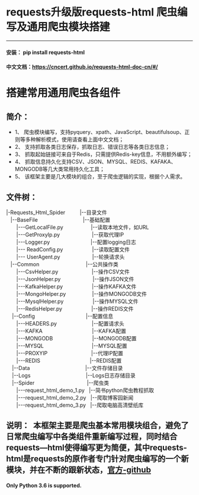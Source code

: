 # requests升级版requests-html 爬虫编写及通用爬虫模块搭建
***
#### 安装： pip install requests-html
#### 中文文档：https://cncert.github.io/requests-html-doc-cn/#/
# 搭建常用通用爬虫各组件
## 简介：
 - 1、 爬虫模块编写，支持pyquery、xpath、JavaScript、beautifulsoup、正则等多种解析模式，使用请查看上面中文文档；
 - 2、 支持抓取各类日志保存，抓取日志、错误日志等各类日志信息；
 - 3、 抓取起始链接可来自于Redis，只需提供Redis-key信息，不用额外编写；
 - 4、 抓取信息持久化支持CSV、JSON、MYSQL、REDIS、KAFAKA、MONGODB等几大类常用持久化工具；
 - 5、 该框架主要是几大模块的组合，至于爬虫逻辑的实现，根据个人需求。
## 文件树：
|-Requests_Html\_Spider &nbsp;&nbsp;&nbsp;&nbsp;&nbsp;&nbsp;&nbsp;&nbsp;&nbsp;|--目录文件<br>
&nbsp;&nbsp;&nbsp;|--BaseFile&nbsp;&nbsp;&nbsp;&nbsp;&nbsp;&nbsp;&nbsp;&nbsp;&nbsp;&nbsp;&nbsp;&nbsp;&nbsp;&nbsp;&nbsp;&nbsp;&nbsp;&nbsp;&nbsp;&nbsp;&nbsp;&nbsp;&nbsp;&nbsp;&nbsp;&nbsp;&nbsp;&nbsp;&nbsp;&nbsp;&nbsp;|--基础配置<br>
&nbsp;&nbsp;&nbsp;&nbsp;&nbsp;&nbsp;&nbsp;|---GetLocalFile.py&nbsp;&nbsp;&nbsp;&nbsp;&nbsp;&nbsp;&nbsp;&nbsp;&nbsp;&nbsp;&nbsp;&nbsp;&nbsp;&nbsp;&nbsp;&nbsp;&nbsp;&nbsp;&nbsp;|--读取本地文件，如URL<br>
&nbsp;&nbsp;&nbsp;&nbsp;&nbsp;&nbsp;&nbsp;|---GetProxyIp.py&nbsp;&nbsp;&nbsp;&nbsp;&nbsp;&nbsp;&nbsp;&nbsp;&nbsp;&nbsp;&nbsp;&nbsp;&nbsp;&nbsp;&nbsp;&nbsp;&nbsp;&nbsp;&nbsp;&nbsp;&nbsp;&nbsp;|--获取代理IP<br>
&nbsp;&nbsp;&nbsp;&nbsp;&nbsp;&nbsp;&nbsp;|---Logger.py&nbsp;&nbsp;&nbsp;&nbsp;&nbsp;&nbsp;&nbsp;&nbsp;&nbsp;&nbsp;&nbsp;&nbsp;&nbsp;&nbsp;&nbsp;&nbsp;&nbsp;&nbsp;&nbsp;&nbsp;&nbsp;&nbsp;&nbsp;&nbsp;&nbsp;&nbsp;&nbsp;&nbsp;|--配置logging日志<br>
&nbsp;&nbsp;&nbsp;&nbsp;&nbsp;&nbsp;&nbsp;|---
ReadConfig.py &nbsp;&nbsp;&nbsp;&nbsp;&nbsp;&nbsp;&nbsp;&nbsp;&nbsp;&nbsp;&nbsp;&nbsp;&nbsp;&nbsp;&nbsp;&nbsp;&nbsp;&nbsp;&nbsp;|--读取配置文件<br>
&nbsp;&nbsp;&nbsp;&nbsp;&nbsp;&nbsp;&nbsp;|---
UserAgent.py&nbsp;&nbsp;&nbsp;&nbsp;&nbsp;&nbsp;&nbsp;&nbsp;&nbsp;&nbsp;&nbsp;&nbsp;&nbsp;&nbsp;&nbsp;&nbsp;&nbsp;&nbsp;&nbsp;&nbsp;&nbsp;&nbsp;|--轮换请求头<br>
&nbsp;&nbsp;&nbsp;|--Common&nbsp;&nbsp;&nbsp;&nbsp;&nbsp;&nbsp;&nbsp;&nbsp;&nbsp;&nbsp;&nbsp;&nbsp;&nbsp;&nbsp;&nbsp;&nbsp;&nbsp;&nbsp;&nbsp;&nbsp;&nbsp;&nbsp;&nbsp;&nbsp;&nbsp;&nbsp;&nbsp;&nbsp;&nbsp;&nbsp;&nbsp;&nbsp;|--公共操作类<br>
&nbsp;&nbsp;&nbsp;&nbsp;&nbsp;&nbsp;&nbsp;|---CsvHelper.py &nbsp;&nbsp;&nbsp;&nbsp;&nbsp;&nbsp;&nbsp;&nbsp;&nbsp;&nbsp;&nbsp;&nbsp;&nbsp;&nbsp;&nbsp;&nbsp;&nbsp;&nbsp;&nbsp;&nbsp;&nbsp;&nbsp;|--操作CSV文件<br>
&nbsp;&nbsp;&nbsp;&nbsp;&nbsp;&nbsp;&nbsp;|---JsonHelper.py&nbsp;&nbsp;&nbsp;&nbsp;&nbsp;&nbsp;&nbsp;&nbsp;&nbsp;&nbsp;&nbsp;&nbsp;&nbsp;&nbsp;&nbsp;&nbsp;&nbsp;&nbsp;&nbsp;&nbsp;&nbsp;&nbsp;|--操作JSON文件<br>
&nbsp;&nbsp;&nbsp;&nbsp;&nbsp;&nbsp;&nbsp;|---KafkaHelper.py&nbsp;&nbsp;&nbsp;&nbsp;&nbsp;&nbsp;&nbsp;&nbsp;&nbsp;&nbsp;&nbsp;&nbsp;&nbsp;&nbsp;&nbsp;&nbsp;&nbsp;&nbsp;&nbsp;&nbsp;|--操作KAFKA文件<br>
&nbsp;&nbsp;&nbsp;&nbsp;&nbsp;&nbsp;&nbsp;|---MongoHelper.py&nbsp;&nbsp;&nbsp;&nbsp;&nbsp;&nbsp;&nbsp;&nbsp;&nbsp;&nbsp;&nbsp;&nbsp;&nbsp;&nbsp;&nbsp;&nbsp;&nbsp;&nbsp;|--操作MONGODB文件<br>
&nbsp;&nbsp;&nbsp;&nbsp;&nbsp;&nbsp;&nbsp;|---MysqlHelper.py&nbsp;&nbsp;&nbsp;&nbsp;&nbsp;&nbsp;&nbsp;&nbsp;&nbsp;&nbsp;&nbsp;&nbsp;&nbsp;&nbsp;&nbsp;&nbsp;&nbsp;&nbsp;&nbsp;&nbsp;|--操作MYSQL文件<br>
&nbsp;&nbsp;&nbsp;&nbsp;&nbsp;&nbsp;&nbsp;|---RedisHelper.py&nbsp;&nbsp;&nbsp;&nbsp;&nbsp;&nbsp;&nbsp;&nbsp;&nbsp;&nbsp;&nbsp;&nbsp;&nbsp;&nbsp;&nbsp;&nbsp;&nbsp;&nbsp;&nbsp;&nbsp;|--操作REDIS文件<br>
&nbsp;&nbsp;&nbsp;&nbsp;|--Config&nbsp;&nbsp;&nbsp;&nbsp;&nbsp;&nbsp;&nbsp;&nbsp;&nbsp;&nbsp;&nbsp;&nbsp;&nbsp;&nbsp;&nbsp;&nbsp;&nbsp;&nbsp;&nbsp;&nbsp;&nbsp;&nbsp;&nbsp;&nbsp;&nbsp;&nbsp;&nbsp;&nbsp;&nbsp;&nbsp;&nbsp;&nbsp;&nbsp;&nbsp;&nbsp;|--配置信息<br>
&nbsp;&nbsp;&nbsp;&nbsp;&nbsp;&nbsp;&nbsp;|---HEADERS.py&nbsp;&nbsp;&nbsp;&nbsp;&nbsp;&nbsp;&nbsp;&nbsp;&nbsp;&nbsp;&nbsp;&nbsp;&nbsp;&nbsp;&nbsp;&nbsp;&nbsp;&nbsp;&nbsp;&nbsp;&nbsp;&nbsp;&nbsp;&nbsp;|--配置请求头<br>
&nbsp;&nbsp;&nbsp;&nbsp;&nbsp;&nbsp;&nbsp;|---KAFKA&nbsp;&nbsp;&nbsp;&nbsp;&nbsp;&nbsp;&nbsp;&nbsp;&nbsp;&nbsp;&nbsp;&nbsp;&nbsp;&nbsp;&nbsp;&nbsp;&nbsp;&nbsp;&nbsp;&nbsp;&nbsp;&nbsp;&nbsp;&nbsp;&nbsp;&nbsp;&nbsp;&nbsp;&nbsp;&nbsp;&nbsp;&nbsp;&nbsp;&nbsp;|--KAFKA配置<br>
&nbsp;&nbsp;&nbsp;&nbsp;&nbsp;&nbsp;&nbsp;|---MONGODB&nbsp;&nbsp;&nbsp;&nbsp;&nbsp;&nbsp;&nbsp;&nbsp;&nbsp;&nbsp;&nbsp;&nbsp;&nbsp;&nbsp;&nbsp;&nbsp;&nbsp;&nbsp;&nbsp;&nbsp;&nbsp;&nbsp;&nbsp;&nbsp;&nbsp;&nbsp;&nbsp;|--MONGODB配置<br>
&nbsp;&nbsp;&nbsp;&nbsp;&nbsp;&nbsp;&nbsp;|---MYSQL&nbsp;&nbsp;&nbsp;&nbsp;&nbsp;&nbsp;&nbsp;&nbsp;&nbsp;&nbsp;&nbsp;&nbsp;&nbsp;&nbsp;&nbsp;&nbsp;&nbsp;&nbsp;&nbsp;&nbsp;&nbsp;&nbsp;&nbsp;&nbsp;&nbsp;&nbsp;&nbsp;&nbsp;&nbsp;&nbsp;&nbsp;&nbsp;&nbsp;|--MYSQL配置<br>
&nbsp;&nbsp;&nbsp;&nbsp;&nbsp;&nbsp;&nbsp;|---PROXYIP&nbsp;&nbsp;&nbsp;&nbsp;&nbsp;&nbsp;&nbsp;&nbsp;&nbsp;&nbsp;&nbsp;&nbsp;&nbsp;&nbsp;&nbsp;&nbsp;&nbsp;&nbsp;&nbsp;&nbsp;&nbsp;&nbsp;&nbsp;&nbsp;&nbsp;&nbsp;&nbsp;&nbsp;&nbsp;&nbsp;|--代理IP配置<br>
&nbsp;&nbsp;&nbsp;&nbsp;&nbsp;&nbsp;&nbsp;|---REDIS&nbsp;&nbsp;&nbsp;&nbsp;&nbsp;&nbsp;&nbsp;&nbsp;&nbsp;&nbsp;&nbsp;&nbsp;&nbsp;&nbsp;&nbsp;&nbsp;&nbsp;&nbsp;&nbsp;&nbsp;&nbsp;&nbsp;&nbsp;&nbsp;&nbsp;&nbsp;&nbsp;&nbsp;&nbsp;&nbsp;&nbsp;&nbsp;&nbsp;&nbsp;|--REDIS配置<br>
&nbsp;&nbsp;&nbsp;&nbsp;|--Data&nbsp;&nbsp;&nbsp;&nbsp;&nbsp;&nbsp;&nbsp;&nbsp;&nbsp;&nbsp;&nbsp;&nbsp;&nbsp;&nbsp;&nbsp;&nbsp;&nbsp;&nbsp;&nbsp;&nbsp;&nbsp;&nbsp;&nbsp;&nbsp;&nbsp;&nbsp;&nbsp;&nbsp;&nbsp;&nbsp;&nbsp;&nbsp;&nbsp;&nbsp;&nbsp;&nbsp;&nbsp;&nbsp;|--文件存储目录<br>
&nbsp;&nbsp;&nbsp;&nbsp;|--Logs&nbsp;&nbsp;&nbsp;&nbsp;&nbsp;&nbsp;&nbsp;&nbsp;&nbsp;&nbsp;&nbsp;&nbsp;&nbsp;&nbsp;&nbsp;&nbsp;&nbsp;&nbsp;&nbsp;&nbsp;&nbsp;&nbsp;&nbsp;&nbsp;&nbsp;&nbsp;&nbsp;&nbsp;&nbsp;&nbsp;&nbsp;&nbsp;&nbsp;&nbsp;&nbsp;&nbsp;&nbsp;&nbsp;|--Logs日志存储目录<br>
&nbsp;&nbsp;&nbsp;&nbsp;|--Spider&nbsp;&nbsp;&nbsp;&nbsp;&nbsp;&nbsp;&nbsp;&nbsp;&nbsp;&nbsp;&nbsp;&nbsp;&nbsp;&nbsp;&nbsp;&nbsp;&nbsp;&nbsp;&nbsp;&nbsp;&nbsp;&nbsp;&nbsp;&nbsp;&nbsp;&nbsp;&nbsp;&nbsp;&nbsp;&nbsp;&nbsp;&nbsp;&nbsp;&nbsp;&nbsp;&nbsp;|--爬虫类<br>
&nbsp;&nbsp;&nbsp;&nbsp;&nbsp;&nbsp;&nbsp;|---request\_html\_demo\_1.py&nbsp;&nbsp;&nbsp;|--简书python爬虫教程抓取<br>
&nbsp;&nbsp;&nbsp;&nbsp;&nbsp;&nbsp;&nbsp;|---request\_html\_demo\_2.py&nbsp;&nbsp;&nbsp;|--爬取博客园新闻<br>
&nbsp;&nbsp;&nbsp;&nbsp;&nbsp;&nbsp;&nbsp;|---request\_html\_demo\_3.py&nbsp;&nbsp;&nbsp;|--爬取电脑高清壁纸库<br>
## 说明：&nbsp;&nbsp;本框架主要是爬虫基本常用模块组合，避免了日常爬虫编写中各类组件重新编写过程，同时结合requests—html使得编写更为简便，其中requests-html是requests的原作者专门针对爬虫编写的一个新模块，并在不断的跟新状态，[官方-github](https://github.com/kennethreitz/requests-html)
#### Only Python 3.6 is supported.
